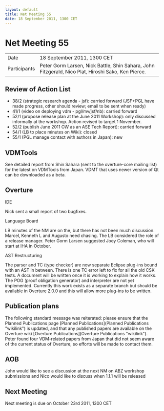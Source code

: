 ```yaml
---
layout: default
title: Net Meeting 55
date: 18 September 2011, 1300 CET
---
```



# Net Meeting 55

|||
|---|---|
| Date | 18 September 2011, 1300 CET |
| Participants | Peter Gorm Larsen, Nick Battle, Shin Sahara, John Fitzgerald, Nico Plat, Hiroshi Sako, Ken Pierce. |

Review of Action List
---------------------

-   38/2 (strategic research agenda - jsf): carried forward (JSF+PGL
    have made progress, other should review; email to be sent when
    ready)
-   41/1 (video on deploying vdm - pgl/mv/jsf/nb): carried forward
-   52/1 (propose release plan at the June 2011 Workshop): only
    discussed informally at the workshop. Action revised to target 1
    November.
-   52/2 (publish June 2011 OW as an ASE Tech Report): carried forward
-   54/1 (LB to place minutes on Wiki): closed
-   55/1 (PGL manage contact with authors in Japan): new

VDMTools
--------

See detailed report from Shin Sahara (sent to the overture-core mailing
list) for the latest on VDMTools from Japan. VDMT that uses newer
version of Qt can be downloaded as a beta.

Overture
--------

IDE

Nick sent a small report of two bugfixes.

Language Board

LB minutes of the NM are on the, but there has not been much discussion.
Marcel, Kenneth L and Augusto need chasing. The LB considered the role
of a release manager. Peter Gorm Larsen suggested Joey Coleman, who will
start at IHA in October.

AST Restructuring

The parser and TC (type checker) are now separate Eclipse plug-ins bound
with an AST in between. There is one TC error left to fix for all the
old CSK tests. A document will be written once it is working to explain
how it works. The POG (proof obligation generator) and interpreter are
not yet implemented. Currently this work exists as a separate branch but
should be available in Overture 2.0.0 and this will allow more plug-ins
to be written.

Publication plans
-----------------

The following standard message was reiterated: please ensure that the
Planned Publications page [Planned
Publications](Planned Publications "wikilink") is updated, and that any
published papers are available on the Overture wiki [Overture
Publications](Overture Publications "wikilink"). Peter found four
VDM-related papers from Japan that did not seem aware of the current
status of Overture, so efforts will be made to contact them.

AOB
---

John would like to see a discussion at the next NM on ABZ workshop
submissions and Nico would like to discuss when 1.1.1 will be released

Next Meeting
------------

Next meeting is due on October 23rd 2011, 1300 CET
